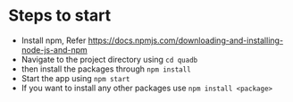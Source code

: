 # Steps to start

- Install npm, Refer https://docs.npmjs.com/downloading-and-installing-node-js-and-npm
- Navigate to the project directory using `cd quadb`
- then install the packages through `npm install`
- Start the app using `npm start`
- If you want to install any other packages use `npm install <package>`
